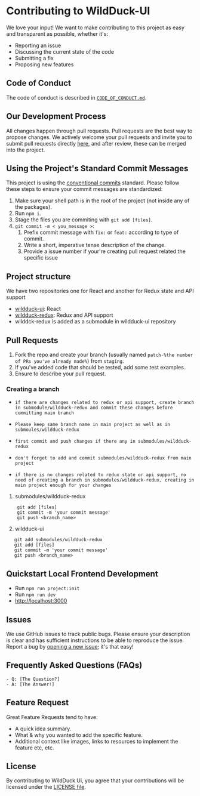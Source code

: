 # Contributing to WildDuck-UI

We love your input! We want to make contributing to this project as easy and transparent as possible, whether it's:

-   Reporting an issue
-   Discussing the current state of the code
-   Submitting a fix
-   Proposing new features

## Code of Conduct

The code of conduct is described in [`CODE_OF_CONDUCT.md`](CODE_OF_CONDUCT.md).

## Our Development Process

All changes happen through pull requests. Pull requests are the best way to propose changes. We actively welcome your
pull requests and invite you to submit pull requests directly
<a href="https://github.com/softwareartistry/wildduck-ui/pulls">here</a>, and after review, these can be merged into the
project.

## Using the Project's Standard Commit Messages

This project is using the [conventional commits](https://www.conventionalcommits.org/en/v1.0.0-beta.2/) standard. Please
follow these steps to ensure your commit messages are standardized:

1. Make sure your shell path is in the root of the project (not inside any of the packages).
2. Run `npm i`.
3. Stage the files you are commiting with `git add [files]`.
4. `git commit -m < you_message >`:
    1. Prefix commit message with `fix:` or `feat:` according to type of commit.
    2. Write a short, imperative tense description of the change.
    3. Provide a issue number if your're creating pull request related the specific issue

## Project structure

We have two repositories one for React and another for Redux state and API support

-   [wildduck-ui](https://github.com/softwareartistry/wildduck-ui): React
-   [wildduck-redux](https://github.com/softwareartistry/wildduck-ui): Redux and API support
-   wilddck-redux is added as a submodule in wildduck-ui repository

## Pull Requests

1. Fork the repo and create your branch (usually named `patch-%the number of PRs you've already made%`) from `staging`.
2. If you've added code that should be tested, add some test examples.
3. Ensure to describe your pull request.

### Creating a branch

-   `if there are changes related to redux or api support, create branch in submodule/wildduck-redux and commit these changes before committing main branch`

-   `Please keep same branch name in main project as well as in submoules/wildduck-redux`

-   `first commit and push changes if there any in submodules/wildduck-redux`

-   `don't forget to add and commit submodules/wildduck-redux from main project`

-   `if there is no changes related to redux state or api support, no need of creating a branch in submodules/wildduck-redux, creating in main project enough for your changes`

1. submodules/wildduck-redux

```shell
    git add [files]
    git commit -m 'your commit message'
    git push <branch_name>
```

2. wildduck-ui

```shell
   git add submodules/wildduck-redux
   git add [files]
   git commit -m 'your commit message'
   git push <branch_name>
```

## Quickstart Local Frontend Development

-   Run `npm run project:init`
-   Run `npm run dev`
-   [http://localhost:3000](http://locahost:3000)

## Issues

We use GitHub issues to track public bugs. Please ensure your description is clear and has sufficient instructions to be
able to reproduce the issue. Report a bug by <a href="https://github.com/softwareartistry/wildduck-ui/pulls">opening a
new issue</a>; it's that easy!

## Frequently Asked Questions (FAQs)

<!--- I thought it would be great to have a list of FAQs for the project to help save time for new contributors--->

    - Q: [The Question?]
    - A: [The Answer!]

## Feature Request

Great Feature Requests tend to have:

-   A quick idea summary.
-   What & why you wanted to add the specific feature.
-   Additional context like images, links to resources to implement the feature etc, etc.

## License

By contributing to WildDuck Ui, you agree that your contributions will be licensed under the [LICENSE file](LICENSE).

